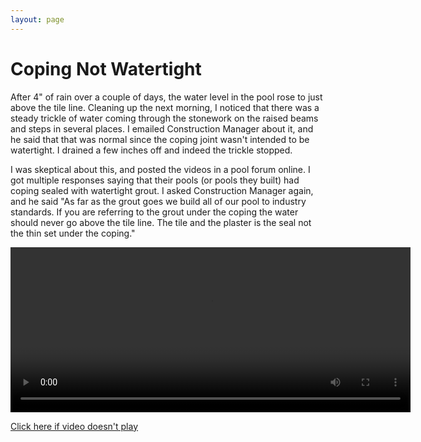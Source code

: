 ```yaml
---
layout: page
---
```


# Coping Not Watertight

After 4" of rain over a couple of days, the water level in the pool rose to just above the tile line. Cleaning up the next morning, I noticed that there was a steady trickle of water coming through the stonework on the raised beams and steps in several places. I emailed Construction Manager about it, and he said that that was normal since the coping joint wasn't intended to be watertight. I drained a few inches off and indeed the trickle stopped.

I was skeptical about this, and posted the videos in a pool forum online. I got multiple responses saying that their pools (or pools they built) had coping sealed with watertight grout. I asked Construction Manager again, and he said "As far as the grout goes we build all of our pool to industry standards. If you are referring to the grout under the coping the water should never go above the tile line. The tile and the plaster is the seal not the thin set under the coping." 

<video id="player" width="640" height="264" playsinline controls data-poster="images/small/19-stonework3.jpg" >
    <source src="https://i.imgur.com/o2MomaG.mp4" type="video/mp4" />
  </video>

[Click here if video doesn't play](https://imgur.com/a/Uarcgkn)
<br/>

